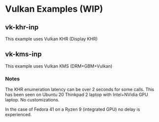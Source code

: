 # Vulkan Examples (WIP)

## vk-khr-inp

This example uses Vulkan KHR (Display KHR)

## vk-kms-inp

This example uses Vulkan KMS (DRM+GBM+Vulkan)

### Notes

The KHR enumeration latency can be over 2 seconds for some calls. This has been seen on Ubuntu 20 Thinkpad 2 laptop with
Intel+NVidia GPU laptop. No customizations.

In the case of Fedora 41 on a Ryzen 9 (integrated GPU) no delay is experienced.